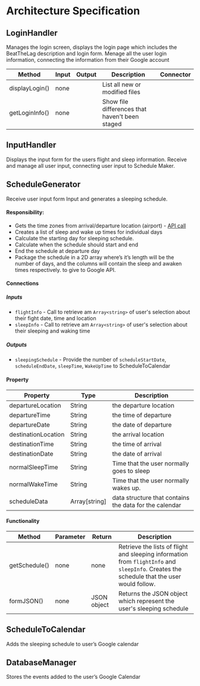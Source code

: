 # Architecture Specification

## LoginHandler
Manages the login screen, displays the login page which includes the BeatTheLag description and login form. Menage all the user login information, connecting the information from their Google account

| Method | Input | Output | Description |Connector|
|--------|-------|--------|-------------|---------|
| displayLogin() | none | | List all new or modified files |
| getLoginInfo() | none || Show file differences that haven't been staged |

## InputHandler
Displays the input form for the users flight and sleep information. Receive and manage all user input, connecting user input to Schedule Maker.  

## ScheduleGenerator
Receive user input form Input and generates a sleeping schedule. 	

#### Responsibility:
- Gets the time zones from arrival/departure location (airport) - [API call](https://developer.flightstats.com/api-docs/airports/v1)
- Creates a list of sleep and wake up times for individual days
- Calculate the starting day for sleeping schedule.
- Calculate when the schedule should start and end  
- End the schedule at departure day
- Package the schedule in a 2D array where’s it’s length will be the number of days, and the columns will contain the sleep and awaken times respectively. to give to Google API.

#### Connections

##### Inputs
- `flightInfo` - Call to retrieve am `Array<string>` of user's selection about their fight date, time and location
- `sleepInfo` - Call to retrieve am `Array<string>` of user's selection about their sleeping and waking time

##### Outputs  
- `sleepingSchedule` - Provide the number of `scheduleStartDate`,  `scheduleEndDate`, `sleepTime`, `WakeUpTime` to ScheduleToCalendar

#### Property

| Property | Type | Description|
|----------|------|------------|
|departureLocation|String|the departure location|
|departureTime|String|the time of departure|
|departureDate|String|the date of departure|
|destinationLocation|String|the arrival location|
|destinationTime|String|the time of arrival|
|destinationDate|String|the date of arrival|
|normalSleepTime|String|Time that the user normally goes to sleep|
|normalWakeTime|String|Time that the user normally wakes up.|
|scheduleData| Array[string] |data structure that contains the data for the calendar|

#### Functionality

| Method | Parameter | Return | Description|
|--------|-----------|--------|-------------|
| getSchedule() | none | none| Retrieve the lists of flight and sleeping information from `flightInfo` and `sleepInfo`. Creates the schedule that the user would follow.|
| formJSON() | none | JSON object | Returns the JSON object which represent the user's sleeping schedule|

## ScheduleToCalendar
Adds the sleeping schedule to user’s Google calendar

## DatabaseManager
Stores the events added to the user’s Google Calendar
